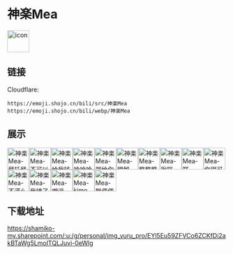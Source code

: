 # 神楽Mea
<img src="https://emoji.shojo.cn/bili/src/神楽Mea/icon.png" width="50" height="50" alt="icon">

## 链接
Cloudflare:
```
https://emoji.shojo.cn/bili/src/神楽Mea
https://emoji.shojo.cn/bili/webp/神楽Mea
```
## 展示
<img src="https://emoji.shojo.cn/bili/src/神楽Mea/神楽Mea-拜托拜托.png" width="50" height="50" alt="神楽Mea-拜托拜托"><img src="https://emoji.shojo.cn/bili/src/神楽Mea/神楽Mea-不可以.png" width="50" height="50" alt="神楽Mea-不可以"><img src="https://emoji.shojo.cn/bili/src/神楽Mea/神楽Mea-给我钱.png" width="50" height="50" alt="神楽Mea-给我钱"><img src="https://emoji.shojo.cn/bili/src/神楽Mea/神楽Mea-哈哈哈.png" width="50" height="50" alt="神楽Mea-哈哈哈"><img src="https://emoji.shojo.cn/bili/src/神楽Mea/神楽Mea-哭给你看.png" width="50" height="50" alt="神楽Mea-哭给你看"><img src="https://emoji.shojo.cn/bili/src/神楽Mea/神楽Mea-理解一下.png" width="50" height="50" alt="神楽Mea-理解一下"><img src="https://emoji.shojo.cn/bili/src/神楽Mea/神楽Mea-略略略.png" width="50" height="50" alt="神楽Mea-略略略"><img src="https://emoji.shojo.cn/bili/src/神楽Mea/神楽Mea-啾咪.png" width="50" height="50" alt="神楽Mea-啾咪"><img src="https://emoji.shojo.cn/bili/src/神楽Mea/神楽Mea-咩.png" width="50" height="50" alt="神楽Mea-咩"><img src="https://emoji.shojo.cn/bili/src/神楽Mea/神楽Mea-你很可爱.png" width="50" height="50" alt="神楽Mea-你很可爱"><img src="https://emoji.shojo.cn/bili/src/神楽Mea/神楽Mea-不满么.png" width="50" height="50" alt="神楽Mea-不满么"><img src="https://emoji.shojo.cn/bili/src/神楽Mea/神楽Mea-我错了.png" width="50" height="50" alt="神楽Mea-我错了"><img src="https://emoji.shojo.cn/bili/src/神楽Mea/神楽Mea-嘲讽.png" width="50" height="50" alt="神楽Mea-嘲讽"><img src="https://emoji.shojo.cn/bili/src/神楽Mea/神楽Mea-kimo.png" width="50" height="50" alt="神楽Mea-kimo"><img src="https://emoji.shojo.cn/bili/src/神楽Mea/神楽Mea-戳便便.png" width="50" height="50" alt="神楽Mea-戳便便">

## 下载地址

https://shamiko-my.sharepoint.com/:u:/g/personal/img_yuru_pro/EYl5Eu59ZFVCo6ZCKfDi2akBTaWg5LmoITQLJuvi-0eWlg
